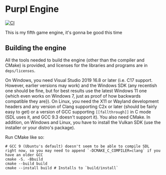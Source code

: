 # Purpl Engine
[![CI](https://github.com/MobSlicer152/purpl-engine/actions/workflows/main.yml/badge.svg)](https://github.com/MobSlicer152/purpl-engine/actions/workflows/main.yml)

This is my fifth game engine, it's gonna be good this time

## Building the engine

All the tools needed to build the engine (other than the compiler and CMake) is provided, and licenses for the libraries and programs are in `deps/licenses`.

On Windows, you need Visual Studio 2019 16.8 or later (i.e. C17 support. However, earlier versions may work) and the Windows SDK (any recentish one should be fine, but for best results use the latest Windows 11 one {which even works on Windows 7, just as proof of how backwards compatible they are}). On Linux, you need the X11 or Wayland development headers and any version of Clang supporting C2x or later (should be fairly easy to get) or a version of GCC supporting `[[fallthrough]]` in C mode (SDL uses it, and GCC 9.3 doesn't support it). You also need CMake. In addition, on Windows and Linux, you have to install the Vulkan SDK (use the installer or your distro's package).

Run CMake like so:
```shell
# GCC 9 (Ubuntu's default) doesn't seem to be able to compile SDL right now, so you may need to append `-DCMAKE_C_COMPILER=clang` if you have an older GCC
cmake -S. -Bbuild
cmake --build build
cmake --install build # Installs to `build/install`
```

